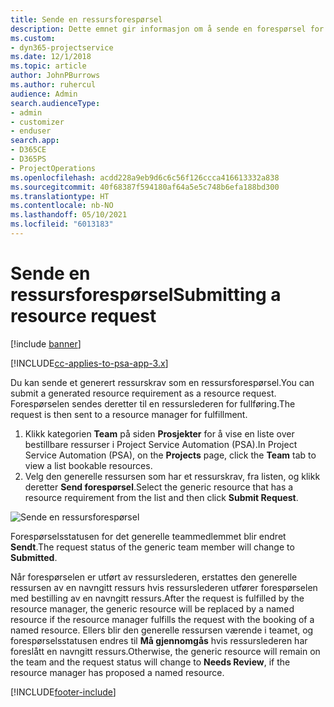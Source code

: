 ```yaml
---
title: Sende en ressursforespørsel
description: Dette emnet gir informasjon om å sende en forespørsel for en prosjektressurs.
ms.custom:
- dyn365-projectservice
ms.date: 12/1/2018
ms.topic: article
author: JohnPBurrows
ms.author: ruhercul
audience: Admin
search.audienceType:
- admin
- customizer
- enduser
search.app:
- D365CE
- D365PS
- ProjectOperations
ms.openlocfilehash: acdd228a9eb9d6c6c56f126ccca416613332a838
ms.sourcegitcommit: 40f68387f594180af64a5e5c748b6efa188bd300
ms.translationtype: HT
ms.contentlocale: nb-NO
ms.lasthandoff: 05/10/2021
ms.locfileid: "6013183"
---
```

# <a name="submitting-a-resource-request"></a><span data-ttu-id="fac4a-103">Sende en ressursforespørsel</span><span class="sxs-lookup"><span data-stu-id="fac4a-103">Submitting a resource request</span></span>

[!include [banner](../includes/psa-now-project-operations.md)]

[!INCLUDE[cc-applies-to-psa-app-3.x](../includes/cc-applies-to-psa-app-3x.md)]

<span data-ttu-id="fac4a-104">Du kan sende et generert ressurskrav som en ressursforespørsel.</span><span class="sxs-lookup"><span data-stu-id="fac4a-104">You can submit a generated resource requirement as a resource request.</span></span> <span data-ttu-id="fac4a-105">Forespørselen sendes deretter til en ressurslederen for fullføring.</span><span class="sxs-lookup"><span data-stu-id="fac4a-105">The request is then sent to a resource manager for fulfillment.</span></span>

1. <span data-ttu-id="fac4a-106">Klikk kategorien **Team** på siden **Prosjekter** for å vise en liste over bestillbare ressurser i Project Service Automation (PSA).</span><span class="sxs-lookup"><span data-stu-id="fac4a-106">In Project Service Automation (PSA), on the **Projects** page, click the **Team** tab to view a list bookable resources.</span></span> 
2. <span data-ttu-id="fac4a-107">Velg den generelle ressursen som har et ressurskrav, fra listen, og klikk deretter **Send forespørsel**.</span><span class="sxs-lookup"><span data-stu-id="fac4a-107">Select the generic resource that has a resource requirement from the list and then click **Submit Request**.</span></span>

![Sende en ressursforespørsel](media/RM-how-to-18.png)

<span data-ttu-id="fac4a-109">Forespørselsstatusen for det generelle teammedlemmet blir endret **Sendt**.</span><span class="sxs-lookup"><span data-stu-id="fac4a-109">The request status of the generic team member will change to **Submitted**.</span></span>

<span data-ttu-id="fac4a-110">Når forespørselen er utført av ressurslederen, erstattes den generelle ressursen av en navngitt ressurs hvis ressurslederen utfører forespørselen med bestilling av en navngitt ressurs.</span><span class="sxs-lookup"><span data-stu-id="fac4a-110">After the request is fulfilled by the resource manager, the generic resource will be replaced by a named resource if the resource manager fulfills the request with the booking of a named resource.</span></span> <span data-ttu-id="fac4a-111">Ellers blir den generelle ressursen værende i teamet, og forespørselsstatusen endres til **Må gjennomgås** hvis ressurslederen har foreslått en navngitt ressurs.</span><span class="sxs-lookup"><span data-stu-id="fac4a-111">Otherwise, the generic resource will remain on the team and the request status will change to **Needs Review**, if the resource manager has proposed a named resource.</span></span>


[!INCLUDE[footer-include](../includes/footer-banner.md)]